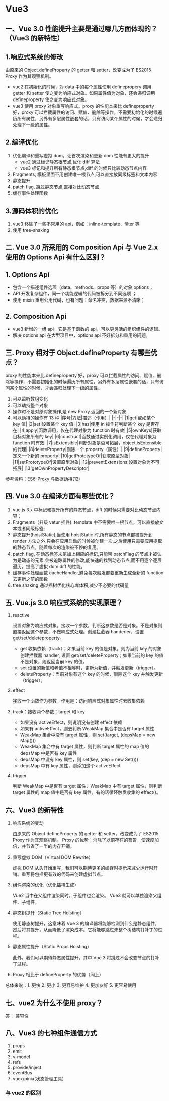 # Vue3

## 一、Vue 3.0 性能提升主要是通过哪几方面体现的？（Vue3 的新特性）

## 1.响应式系统的修改

由原来的 Object.defineProperty 的 getter 和 setter，改变成为了 ES2015 Proxy 作为其观察机制。

- vue2 在初始化的时候，对 data 中的每个属性使用 definepropery 调用 getter 和 setter 使之变为响应式对象。如果属性值为对象，还会递归调用 defineproperty 使之变为响应式对象。
- vue3 使用 proxy 对象重写响应式。proxy 的性能本来比 defineproperty 好，proxy 可以拦截属性的访问、赋值、删除等操作，不需要初始化的时候遍历所有属性，另外有多层属性嵌套的话，只有访问某个属性的时候，才会递归处理下一级的属性。

## 2.编译优化

1. 优化编译和重写虚拟 dom，让首次渲染和更新 dom 性能有更大的提升
   - vue2 通过标记静态根节点,优化 diff 算法
   - vue3 标记和提升所有静态根节点,diff 的时候只比较动态节点内容
2. Fragments, 模板里面不用创建唯一根节点,可以直接放同级标签和文本内容
3. 静态提升
4. patch flag, 跳过静态节点,直接对比动态节点
5. 缓存事件处理函数

## 3.源码体积的优化

1. vue3 移除了一些不常用的 api，例如：inline-template、filter 等
2. 使用 tree-shaking

## 二. Vue 3.0 所采用的 Composition Api 与 Vue 2.x 使用的 Options Api 有什么区别？

## 1. Options Api

- 包含一个描述组件选项（data、methods、props 等）的对象 options；
- API 开发复杂组件，同一个功能逻辑的代码被拆分到不同选项 ；
- 使用 mixin 重用公用代码，也有问题：命名冲突，数据来源不清晰；

## 2. Composition Api

- vue3 新增的一组 api，它是基于函数的 api，可以更灵活的组织组件的逻辑。
- 解决 options api 在大型项目中，options api 不好拆分和重用的问题。

## 三. Proxy 相对于 Object.defineProperty 有哪些优点？

proxy 的性能本来比 defineproperty 好，proxy 可以拦截属性的访问、赋值、删除等操作，不需要初始化的时候遍历所有属性，另外有多层属性嵌套的话，只有访问某个属性的时候，才会递归处理下一级的属性。

1. 可以监听数组变化
2. 可以劫持整个对象
3. 操作时不是对原对象操作,是 new Proxy 返回的一个新对象
4. 可以劫持的操作有 13 种
   |序号|方法|描述（作用）|
   |-|-|-|
   |1|get|或如某个 key 值|
   |2|set|设置某个 key 值|
   |3|has|使用 in 操作符判断某个 key 是否存在|
   |4|apply|函数调用，仅在代理对象为 function 时有效|
   |5|ownKeys|获取目标对象所有的 key|
   |6|construct|函数通过实例化调用，仅在代理对象为 function 时有效|
   |7|isExtensible|判断对象是否可拓展，object.isExtensible 的代理|
   |8|deleteProperty|删除一个 property（属性）|
   |9|defineProperty|定义一个新的 property|
   |10|getPrototypeOf|获取原型对象|
   |11|setPrototypeOf|设置原型对象|
   |12|preventExtensions|设置对象为不可拓展|
   |13|getOwnPropertyDescriptor|

参考资料：[ES6-Proxy 与数据劫持(12)](https://blog.csdn.net/weixin_42312074/article/details/109171003)

## 四. Vue 3.0 在编译方面有哪些优化？

1. vue.js 3.x 中标记和提升所有的静态节点，diff 的时候只需要对比动态节点内容；
2. Fragments（升级 vetur 插件): template 中不需要唯一根节点，可以直接放文本或者同级标签;
3. 静态提升(hoistStatic),当使用 hoistStatic 时,所有静态的节点都被提升到 render 方法之外.只会在应用启动的时候被创建一次,之后使用只需要应用提取的静态节点，随着每次的渲染被不停的复用。
4. patch flag, 在动态标签末尾加上相应的标记,只能带 patchFlag 的节点才被认为是动态的元素,会被追踪属性的修改,能快速的找到动态节点,而不用逐个逐层遍历，提高了虚拟 dom diff 的性能。
5. 缓存事件处理函数 cacheHandler,避免每次触发都要重新生成全新的 function 去更新之前的函数
6. tree shaking 通过摇树优化核心库体积,减少不必要的代码量

## 五. Vue.js 3.0 响应式系统的实现原理？

1. reactive

   设置对象为响应式对象。接收一个参数，判断这参数是否是对象。不是对象则直接返回这个参数，不做响应式处理。创建拦截器 handerler，设置 get/set/deleteproperty。

   - get 收集依赖（track）；如果当前 key 的值是对象，则为当前 key 的对象创建拦截器 handler, 设置 get/set/deleteProperty；如果当前的 key 的值不是对象，则返回当前 key 的值。
   - set 设置的新值和老值不相等时，更新为新值，并触发更新（trigger）。
   - deleteProperty：当前对象有这个 key 的时候，删除这个 key 并触发更新（trigger）。

2. effect

   接收一个函数作为参数。作用是：访问响应式对象属性时去收集依赖

3. track：接收两个参数：target 和 key
   - 如果没有 activeEffect，则说明没有创建 effect 依赖
   - 如果有 activeEffect，则去判断 WeakMap 集合中是否有 target 属性
   - WeakMap 集合中没有 target 属性，则 set(target, (depsMap = new Map()))
   - WeakMap 集合中有 target 属性，则判断 target 属性的 map 值的 depsMap 中是否有 key 属性
   - depsMap 中没有 key 属性，则 set(key, (dep = new Set()))
   - depsMap 中有 key 属性，则添加这个 activeEffect
4. trigger

   判断 WeakMap 中是否有 target 属性，WeakMap 中有 target 属性，则判断 target 属性的 map 值中是否有 key 属性，有的话循环触发收集的 effect()。

## 六、Vue3 的新特性

1. 响应系统的变动

   由原来的 Object.defineProperty 的 getter 和 setter，改变成为了 ES2015 Proxy 作为其观察机制。
   Proxy 的优势：消除了以前存在的警告，使速度加倍，并节省了一半的内存开销。

2. 重写虚拟 DOM（Virtual DOM Rewrite）

   虚拟 DOM 从头开始重写，我们可以期待更多的编译时提示来减少运行时开销。重写将包括更有效的代码来创建虚拟节点。

3. 组件渲染的优化（优化插槽生成）

   Vue2 当中在父组件渲染同时，子组件也会渲染。 Vue3 就可以单独渲染父组件、子组件。

4. 静态树提升（Static Tree Hoisting）

   使用静态树提升，这意味着 Vue 3 的编译器将能够检测到什么是静态组件，然后将其提升，从而降低了渲染成本。它将能够跳过未整个树结构打补丁的过程。

5. 静态属性提升（Static Props Hoisting）

   此外，我们可以期待静态属性提升，其中 Vue 3 将跳过不会改变节点的打补丁过程。

6. Proxy 相比于 defineProperty 的优势（同上）

总体来说：1. 更快 2. 更小 3. 更容易维护 4. 更加友好 5. 更容易使用

## 七、vue2 为什么不使用 proxy？

答： 兼容性

## 八、Vue3 的七种组件通信方式

1. props
2. emit
3. v-model
4. refs
5. provide/inject
6. eventBus
7. vuex/pinia(状态管理工具)

### 与 vue2 的区别
